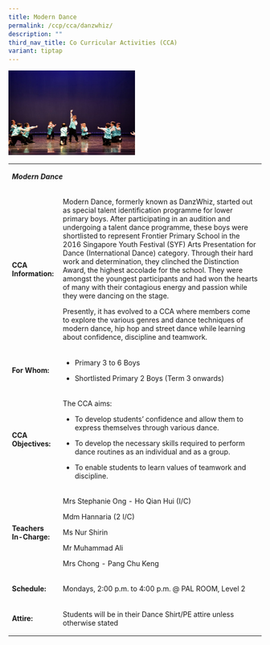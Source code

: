 ```yaml
---
title: Modern Dance
permalink: /ccp/cca/danzwhiz/
description: ""
third_nav_title: Co Curricular Activities (CCA)
variant: tiptap
---
```

<div class="isomer-image-wrapper">
<img style="width: 50%;" height="auto" width="100%" src="/images/md.jpg">
</div>
<table>
<tbody>
<tr>
<td rowspan="1" colspan="2">
<p><strong><em>Modern Dance</em></strong>
</p>
</td>
</tr>
<tr>
<td rowspan="1" colspan="1">
<p><strong>CCA Information:</strong>
</p>
</td>
<td rowspan="1" colspan="1">
<p>Modern Dance, formerly known as DanzWhiz, started out as special talent
identification programme for lower primary boys. After participating in
an audition and undergoing a talent dance programme, these boys were shortlisted
to represent Frontier Primary School in the 2016 Singapore Youth Festival
(SYF) Arts Presentation for Dance (International Dance) category. Through
their hard work and determination, they clinched the Distinction Award,
the highest accolade for the school. They were amongst the youngest participants
and had won the hearts of many with their contagious energy and passion
while they were dancing on the stage.</p>
<p>Presently, it has evolved to a CCA where members come to explore the various
genres and dance techniques of modern dance, hip hop and street dance while
learning about confidence, discipline and teamwork.</p>
</td>
</tr>
<tr>
<td rowspan="1" colspan="1">
<p><strong>For Whom:</strong>
</p>
</td>
<td rowspan="1" colspan="1">
<ul data-tight="true" class="tight">
<li>
<p>Primary 3 to 6 Boys</p>
</li>
<li>
<p>Shortlisted Primary 2 Boys (Term 3 onwards)</p>
</li>
</ul>
</td>
</tr>
<tr>
<td rowspan="1" colspan="1">
<p><strong>CCA Objectives:</strong>
</p>
</td>
<td rowspan="1" colspan="1">
<p>The CCA aims:</p>
<ul data-tight="true" class="tight">
<li>
<p>To develop students’ confidence and allow them to express themselves through
various dance.</p>
</li>
<li>
<p>To develop the necessary skills required to perform dance routines as
an individual and as a group.</p>
</li>
<li>
<p>To enable students to learn values of teamwork and discipline.</p>
</li>
</ul>
</td>
</tr>
<tr>
<td rowspan="1" colspan="1">
<p><strong>Teachers In-Charge:</strong>
</p>
</td>
<td rowspan="1" colspan="1">
<p>Mrs Stephanie Ong - Ho Qian Hui (I/C)</p>
<p>Mdm Hannaria (2 I/C)</p>
<p>Ms Nur Shirin</p>
<p>Mr Muhammad Ali</p>
<p>Mrs Chong - Pang Chu Keng</p>
</td>
</tr>
<tr>
<td rowspan="1" colspan="1">
<p><strong>Schedule:</strong>
</p>
</td>
<td rowspan="1" colspan="1">
<p>Mondays, 2:00 p.m. to 4:00 p.m. @ PAL ROOM, Level 2</p>
</td>
</tr>
<tr>
<td rowspan="1" colspan="1">
<p><strong>Attire:</strong>
</p>
</td>
<td rowspan="1" colspan="1">
<p>Students will be in their Dance Shirt/PE attire unless otherwise stated</p>
</td>
</tr>
</tbody>
</table>
<p></p>